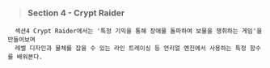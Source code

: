 
> ### Section 4 - Crypt Raider

```
  섹션4 Crypt Raider에서는 '특정 기믹을 통해 장애물 돌파하여 보물을 쟁취하는 게임'을 만들어보며
  레벨 디자인과 물체를 잡을 수 있는 라인 트레이싱 등 언리얼 엔진에서 사용하는 특정 함수를 배워본다.
```
